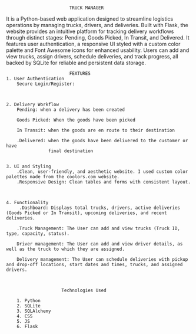                             TRUCK MANAGER
 It is a Python-based web application designed to streamline logistics operations by managing trucks, drivers, and deliveries. Built with Flask, the website provides an intuitive platform for tracking delivery workflows through distinct stages: Pending, Goods Picked, In Transit, and Delivered. It features user authentication, a responsive UI styled with a custom color palette and Font Awesome icons for enhanced usability. Users can add and view trucks, assign drivers, schedule deliveries, and track progress, all backed by SQLite for reliable and persistent data storage.
                          
 
                            FEATURES
    1. User Authentication   
        Secure Login/Register:
        
        
    
    2. Delivery Workflow
        Pending: when a delivery has been created

        Goods Picked: When the goods have been picked 

        In Transit: when the goods are en route to their destination

        .Delivered: when the goods have been delivered to the customer or have
                    final destination


    3. UI and Styling
        .Clean, user-friendly, and aesthetic website. I used custom color     palettes made from the coolors.com website.
        .Responsive Design: Clean tables and forms with consistent layout.

        

    4. Functionality
         .Dashboard: Displays total trucks, drivers, active deliveries (Goods Picked or In Transit), upcoming deliveries, and recent deliveries.

        .Truck Management: The User can add and view trucks (Truck ID, type, capacity, status).

        Driver management: The User can add and view driver details, as well as the truck to which they are assigned.

        Delivery management: The User can schedule deliveries with pickup and drop-off locations, start dates and times, trucks, and assigned drivers.



                         Technologies Used

        1. Python
        2. SQLite
        3. SQLAlchemy
        4. CSS
        5. JS
        6. Flask 
        













